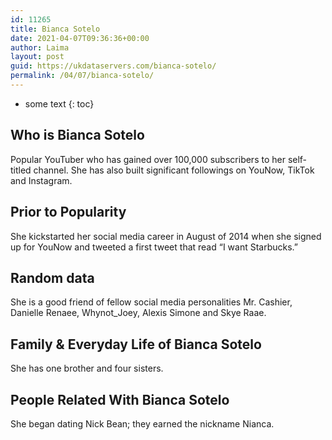 ```yaml
---
id: 11265
title: Bianca Sotelo
date: 2021-04-07T09:36:36+00:00
author: Laima
layout: post
guid: https://ukdataservers.com/bianca-sotelo/
permalink: /04/07/bianca-sotelo/
---
```


* some text
{: toc}


## Who is Bianca Sotelo
                  
                  
                  
Popular YouTuber who has gained over 100,000 subscribers to her self-titled channel. She has also built significant followings on YouNow, TikTok and Instagram. 
                  
              
            
              
            
                
                
                
## Prior to Popularity
                  
                  
                  
She kickstarted her social media career in August of 2014 when she signed up for YouNow and tweeted a first tweet that read &#8220;I want Starbucks.&#8221;
                  
              
            
              
            
                
                
                
## Random data
                  
                  
                  
She is a good friend of fellow social media personalities Mr. Cashier, Danielle Renaee, Whynot_Joey, Alexis Simone and Skye Raae.
                  
              
            
              
            
                
                
                
## Family & Everyday Life of Bianca Sotelo
                  
                  
                  
She has one brother and four sisters.
                  
              
            
              
            
                
                
                
## People Related With Bianca Sotelo
                  
                  
                  
She began dating Nick Bean; they earned the nickname Nianca. 
                  
              
            
              
            
                
              
            
              
              
            
            
              
            
          
          
          